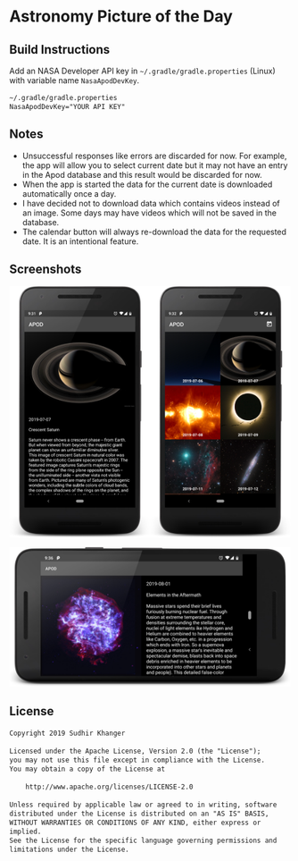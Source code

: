 # Astronomy Picture of the Day

## Build Instructions

Add an NASA Developer API key in `~/.gradle/gradle.properties` (Linux) with variable name `NasaApodDevKey`.

	~/.gradle/gradle.properties
	NasaApodDevKey="YOUR API KEY"
	
## Notes

 * Unsuccessful responses like errors are discarded for now. For example, the app will allow you 
   to select current date but it may not have an entry in the Apod database and this result would
   be discarded for now.
 * When the app is started the data for the current date is downloaded automatically once a day.
 * I have decided not to download data which contains videos instead of an image. Some days may
   have videos which will not be saved in the database.
 * The calendar button will always re-download the data for the requested date. It is an 
   intentional feature.

## Screenshots

<img src="https://raw.githubusercontent.com/sudhirkhanger/apod/master/art/device-2019-08-01-093128.png" width="50%"><img src="https://raw.githubusercontent.com/sudhirkhanger/apod/master/art/device-2019-08-01-093215.png" width="50%">

<p align="center">
<img src="https://raw.githubusercontent.com/sudhirkhanger/apod/master/art/device-2019-08-01-093630.png">
</p>
	
## License

    Copyright 2019 Sudhir Khanger

    Licensed under the Apache License, Version 2.0 (the "License");
    you may not use this file except in compliance with the License.
    You may obtain a copy of the License at

        http://www.apache.org/licenses/LICENSE-2.0

    Unless required by applicable law or agreed to in writing, software
    distributed under the License is distributed on an "AS IS" BASIS,
    WITHOUT WARRANTIES OR CONDITIONS OF ANY KIND, either express or implied.
    See the License for the specific language governing permissions and
    limitations under the License.
